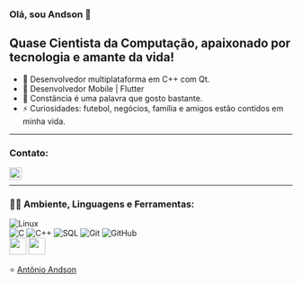 ### Olá, sou Andson 👋


## Quase Cientista da Computação, apaixonado por tecnologia e amante da vida!
- 🔭 Desenvolvedor multiplataforma em C++ com Qt.
- 📱 Desenvolvedor Mobile | Flutter
- 🌱 Constância é uma palavra que gosto bastante.
- ⚡ Curiosidades: futebol, negócios, família e amigos estão contidos em minha vida.

---

### Contato:
<a href="https://www.linkedin.com/in/ant%C3%B4nio-andson-694319204/">
  <img align="left" alt="andson" width="22px" src="https://cdn.jsdelivr.net/npm/simple-icons@v3/icons/linkedin.svg" />
</a>
</br>

---

### 👨‍💻 Ambiente, Linguagens e Ferramentas:
![Linux](https://img.shields.io/badge/-Linux-222222?style=flat&logo=linux&logoColor=FCC624)
</br>
![C](https://img.shields.io/badge/-C-000000?style=flat&logo=c)
![C++](https://img.shields.io/badge/-C++-000000?style=flat&logo=c%2B%2B)
![SQL](https://img.shields.io/badge/-SQL-000000?style=flat&logo=postgresql)
![Git](https://img.shields.io/badge/-Git-222222?style=flat&logo=git&logoColor=F05032)
![GitHub](https://img.shields.io/badge/-GitHub-222222?style=flat&logo=github&logoColor=181717)
</br>
<img width="30px" src="https://img.icons8.com/ios-filled/50/26e07f/qt.png"/>
<img width="30px" src="https://user-images.githubusercontent.com/29909491/132295839-85dd31cf-8dcb-4ae7-b87f-07fa71c66840.png" />


⭐️ [Antônio Andson](https://github.com/andsonsilv)

